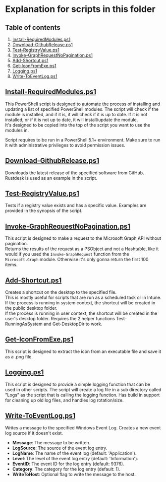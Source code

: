 # Explanation for scripts in this folder

## Table of contents <!-- omit in toc -->

1. [Install-RequiredModules.ps1](#install-requiredmodulesps1)
2. [Download-GithubRelease.ps1](#download-githubreleaseps1)
3. [Test-RegistryValue.ps1](#test-registryvalueps1)
4. [Invoke-GraphRequestNoPagination.ps1](#invoke-graphrequestnopaginationps1)
5. [Add-Shortcut.ps1](#add-shortcutps1)
6. [Get-IconFromExe.ps1](#get-iconfromexeps1)
7. [Logging.ps1](#loggingps1)
8. [Write-ToEventLog.ps1](#write-toeventlogps1)

## [Install-RequiredModules.ps1](/Scripts/Install-RequiredModules.ps1)

This PowerShell script is designed to automate the process of installing and updating a list of specified PowerShell modules. The script will check if the module is installed, and if it is, it will check if it is up to date. If it is not installed, or if it is not up to date, it will install/update the module.  
It's designed to be copied into the top of the script you want to use the modules in.

Script requires to be run in a PowerShell 5.1+ environment. Make sure to run it with administrative privileges to avoid permission issues.

## [Download-GithubRelease.ps1](/Scripts/Download-GithubRelease.ps1)

Downloads the latest release of the specified software from GitHub.  
Rustdesk is used as an example in the script.

## [Test-RegistryValue.ps1](/Scripts/Test-RegistryValue.ps1)

Tests if a registry value exists and has a specific value.
Examples are provided in the synopsis of the script.

## [Invoke-GraphRequestNoPagination.ps1](/Scripts/Invoke-GraphRequestNoPagination.ps1)

This script is designed to make a request to the Microsoft Graph API without pagination.  
Returns the results of the request as a PSObject and not a Hashtable, like it would if you used the `Invoke-GraphRequest` function from the `Microsoft.Graph` module.
Otherwise it's only gonna return the first 100 items.

## [Add-Shortcut.ps1](/Scripts/Add-Shortcut.ps1)

Creates a shortcut on the desktop to the specified file.  
This is mostly useful for scripts that are run as a scheduled task or in Intune.  
If the process is running in system context, the shortcut will be created in the public desktop folder.  
If the process is running in user context, the shortcut will be created in the user's desktop folder.
Requires the 2 helper functions Test-RunningAsSystem and Get-DesktopDir to work.

## [Get-IconFromExe.ps1](/Scripts/Get-IconFromExe.ps1)

This script is designed to extract the icon from an executable file and save it as a .png file.

## [Logging.ps1](/Scripts/Logging.ps1)

This script is designed to provide a simple logging function that can be used in other scripts.
The script will create a log file in a sub directory called "Logs" as the script that is calling the logging function.
Has build in support for cleaning up old log files, and handles log rotation/size.

## [Write-ToEventLog.ps1](/Scripts/Write-ToEventLog.ps1)

Writes a message to the specified Windows Event Log.
Creates a new event log source if it doesn't exist.

- **Message**: The message to be written.
- **LogSource**: The source of the event log entry.
- **LogName**: The name of the event log (default: 'Application').
- **Level**: The level of the event log entry (default: 'Information').
- **EventID**: The event ID for the log entry (default: 9376).
- **Category**: The category for the log entry (default: 1).
- **WriteToHost**: Optional flag to write the message to the host.
